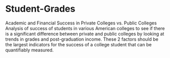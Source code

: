 # Student-Grades
Academic and Financial Success in Private Colleges vs. Public Colleges
Analysis of success of students in various American colleges to see if there is a significant difference between private and public colleges by looking at trends in grades and post-graduation income.
These 2 factors should be the largest indicators for the success of a college student that can be quantifiably measured.

